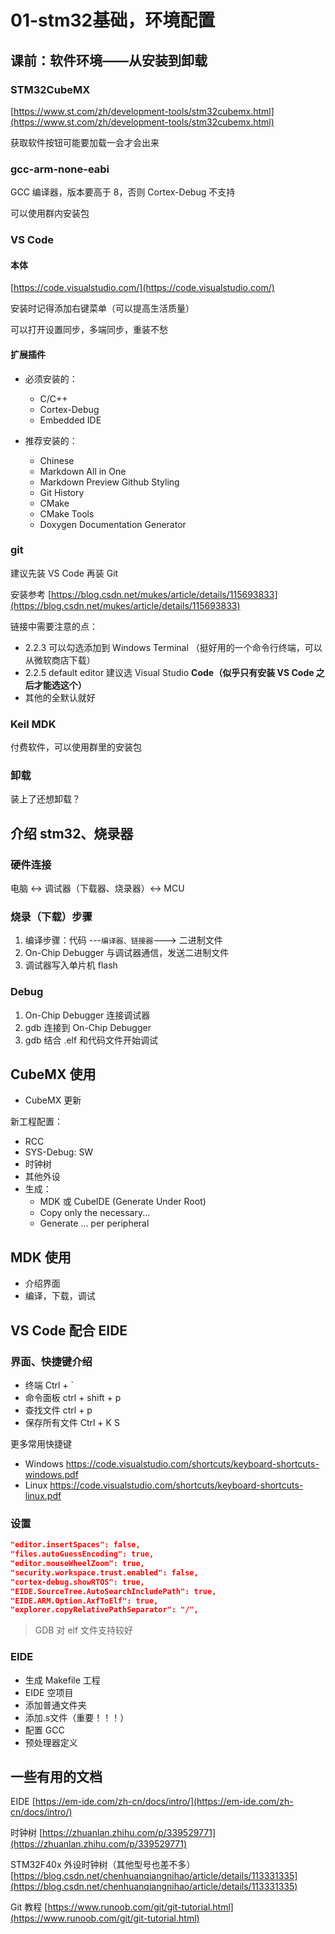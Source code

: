# 01-stm32基础，环境配置

## 课前：软件环境——从安装到卸载

### STM32CubeMX

[https://www.st.com/zh/development-tools/stm32cubemx.html](https://www.st.com/zh/development-tools/stm32cubemx.html)

获取软件按钮可能要加载一会才会出来

### gcc-arm-none-eabi

GCC 编译器，版本要高于 8，否则 Cortex-Debug 不支持

可以使用群内安装包

### VS Code

#### 本体

[https://code.visualstudio.com/](https://code.visualstudio.com/)

安装时记得添加右键菜单（可以提高生活质量）

可以打开设置同步，多端同步，重装不愁

#### 扩展插件

- 必须安装的：
  - C/C++
  - Cortex-Debug
  - Embedded IDE
  
- 推荐安装的：
  - Chinese
  - Markdown All in One
  - Markdown Preview Github Styling
  - Git History
  - CMake
  - CMake Tools
  - Doxygen Documentation Generator

### git

建议先装 VS Code 再装 Git

安装参考 [https://blog.csdn.net/mukes/article/details/115693833](https://blog.csdn.net/mukes/article/details/115693833)

链接中需要注意的点：

- 2.2.3 可以勾选添加到 Windows Terminal （挺好用的一个命令行终端，可以从微软商店下载）
- 2.2.5 default editor 建议选 Visual Studio **Code（似乎只有安装 VS Code 之后才能选这个）**
- 其他的全默认就好

### Keil MDK

付费软件，可以使用群里的安装包

### 卸载

装上了还想卸载？

## 介绍 stm32、烧录器

### 硬件连接

电脑 <-> 调试器（下载器、烧录器）<-> MCU

### 烧录（下载）步骤

1. 编译步骤：代码 ---`编译器、链接器`---> 二进制文件
2. On-Chip Debugger 与调试器通信，发送二进制文件
3. 调试器写入单片机 flash

### Debug

1. On-Chip Debugger 连接调试器
2. gdb 连接到 On-Chip Debugger
3. gdb 结合 .elf 和代码文件开始调试

## CubeMX 使用

- CubeMX 更新

新工程配置：

- RCC
- SYS-Debug: SW
- 时钟树
- 其他外设
- 生成：
  - MDK 或 CubeIDE (Generate Under Root)
  - Copy only the necessary...
  - Generate ... per peripheral

## MDK 使用

- 介绍界面
- 编译，下载，调试

## VS Code 配合 EIDE

### 界面、快捷键介绍

- 终端 Ctrl + `
- 命令面板 ctrl + shift + p
- 查找文件 ctrl + p
- 保存所有文件 Ctrl + K S

更多常用快捷键
  - Windows <https://code.visualstudio.com/shortcuts/keyboard-shortcuts-windows.pdf>
  - Linux <https://code.visualstudio.com/shortcuts/keyboard-shortcuts-linux.pdf>

### 设置

```json
"editor.insertSpaces": false,
"files.autoGuessEncoding": true,
"editor.mouseWheelZoom": true,
"security.workspace.trust.enabled": false,
"cortex-debug.showRTOS": true,
"EIDE.SourceTree.AutoSearchIncludePath": true,
"EIDE.ARM.Option.AxfToElf": true,
"explorer.copyRelativePathSeparator": "/",
```

> GDB 对 elf 文件支持较好

### EIDE
- 生成 Makefile 工程
- EIDE 空项目
- 添加普通文件夹
- 添加.s文件（重要！！！）
- 配置 GCC
- 预处理器定义
  
<!-- #### GCC 构建器选项
打印浮点数

```
-u _printf_float
``` -->

## 一些有用的文档

EIDE [https://em-ide.com/zh-cn/docs/intro/](https://em-ide.com/zh-cn/docs/intro/)

时钟树 [https://zhuanlan.zhihu.com/p/339529771](https://zhuanlan.zhihu.com/p/339529771)

STM32F40x 外设时钟树（其他型号也差不多） [https://blog.csdn.net/chenhuanqiangnihao/article/details/113331335](https://blog.csdn.net/chenhuanqiangnihao/article/details/113331335)

Git 教程 [https://www.runoob.com/git/git-tutorial.html](https://www.runoob.com/git/git-tutorial.html)
